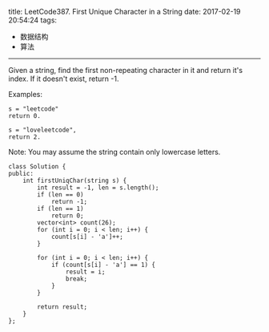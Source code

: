 title: LeetCode387. First Unique Character in a String
date: 2017-02-19 20:54:24
tags:
- 数据结构
- 算法
---

Given a string, find the first non-repeating character in it and return it's index. If it doesn't exist, return -1.

Examples:
```
s = "leetcode"
return 0.

s = "loveleetcode",
return 2.
```
Note: You may assume the string contain only lowercase letters.

```
class Solution {
public:
    int firstUniqChar(string s) {
        int result = -1, len = s.length();
        if (len == 0)
            return -1;
        if (len == 1)
            return 0;
        vector<int> count(26);
        for (int i = 0; i < len; i++) {
            count[s[i] - 'a']++;
        }
        
        for (int i = 0; i < len; i++) {
            if (count[s[i] - 'a'] == 1) {
                result = i;
                break;
            }
        }
        
        return result;
    }
};
```

